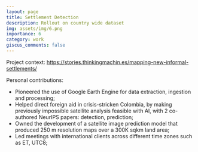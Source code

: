 ```yaml
---
layout: page
title: Settlement Detection
description: Rollout on country wide dataset
img: assets/img/6.png
importance: 6
category: work
giscus_comments: false
---
```


Project context: https://stories.thinkingmachin.es/mapping-new-informal-settlements/

Personal contributions:
* Pioneered the use of Google Earth Engine for data extraction, ingestion and processing;
* Helped direct foreign aid in crisis-stricken Colombia, by making previously impossible satellite analysis feasible with AI, with 2 co-authored NeurIPS papers: detection, prediction;
* Owned the development of a satellite image prediction model that produced 250 m resolution maps over a 300K sqkm land area;
* Led meetings with international clients across different time zones such as ET, UTC8;
